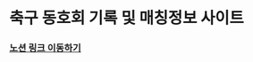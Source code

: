 # 축구 동호회 기록 및 매칭정보 사이트

### [노션 링크 이동하기](https://www.notion.so/khb0920/FC-SHEEPING-c503191f06e54389930cb6c20b9fb0d2?pvs=4)
